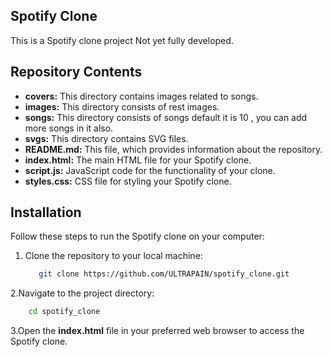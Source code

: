 ## Spotify Clone

This is a Spotify clone project Not yet fully developed.

## Repository Contents

- **covers:** This directory contains images related to songs.
- **images:** This directory consists of rest images.
- **songs:** This directory consists of songs default it is 10 , you can add more songs in it also.
- **svgs:** This directory contains SVG files.
- **README.md:** This file, which provides information about the repository.
- **index.html:** The main HTML file for your Spotify clone.
- **script.js:** JavaScript code for the functionality of your clone.
- **styles.css:** CSS file for styling your Spotify clone.

## Installation

Follow these steps to run the Spotify clone on your computer:

1. Clone the repository to your local machine:

   ```bash
      git clone https://github.com/ULTRAPAIN/spotify_clone.git
   ```
2.Navigate to the project directory:

  ```bash
      cd spotify_clone
  ```
3.Open the **index.html** file in your preferred web browser to access the Spotify clone.


